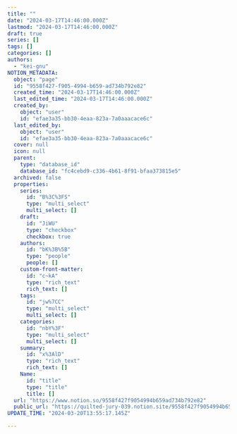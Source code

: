 ```yaml
---
title: ""
date: "2024-03-17T14:46:00.000Z"
lastmod: "2024-03-17T14:46:00.000Z"
draft: true
series: []
tags: []
categories: []
authors:
  - "kei-gnu"
NOTION_METADATA:
  object: "page"
  id: "9558f427-f905-4994-b659-ad734b792e82"
  created_time: "2024-03-17T14:46:00.000Z"
  last_edited_time: "2024-03-17T14:46:00.000Z"
  created_by:
    object: "user"
    id: "efae3a35-bb30-4eaa-823a-7a0aaacace6c"
  last_edited_by:
    object: "user"
    id: "efae3a35-bb30-4eaa-823a-7a0aaacace6c"
  cover: null
  icon: null
  parent:
    type: "database_id"
    database_id: "fc4cebd9-c336-4b61-8f91-bfaa373815e5"
  archived: false
  properties:
    series:
      id: "B%3C%3FS"
      type: "multi_select"
      multi_select: []
    draft:
      id: "JiWU"
      type: "checkbox"
      checkbox: true
    authors:
      id: "bK%3B%5B"
      type: "people"
      people: []
    custom-front-matter:
      id: "c~kA"
      type: "rich_text"
      rich_text: []
    tags:
      id: "jw%7CC"
      type: "multi_select"
      multi_select: []
    categories:
      id: "nbY%3F"
      type: "multi_select"
      multi_select: []
    summary:
      id: "x%3AlD"
      type: "rich_text"
      rich_text: []
    Name:
      id: "title"
      type: "title"
      title: []
  url: "https://www.notion.so/9558f427f9054994b659ad734b792e82"
  public_url: "https://quilted-jury-039.notion.site/9558f427f9054994b659ad734b792e82"
UPDATE_TIME: "2024-03-20T13:55:17.145Z"

---
```

<link rel="stylesheet" href="https://cdn.jsdelivr.net/npm/katex@0.16.2/dist/katex.min.css" integrity="sha384-bYdxxUwYipFNohQlHt0bjN/LCpueqWz13HufFEV1SUatKs1cm4L6fFgCi1jT643X" crossorigin="anonymous">

